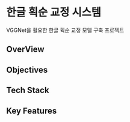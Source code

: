 # 한글 획순 교정 시스템
VGGNet을 활요한 한글 획순 교정 모델 구축 프로젝트

## OverView

## Objectives

## Tech Stack

## Key Features
